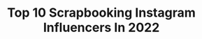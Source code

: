 ---
title: Top 10 Scrapbooking Instagram Influencers In 2022
description: >-
  Find top scrapbooking Instagram influencers in 2022. Most popular hashtags: #scrap #scrapbooking #scrapbook #cardmaking.
platform: Instagram
hits: 233
text_top: See the top-rated Instagram accounts on inBeat.
text_bottom: Our platform aggregates 233 Instagram influencers like this for you to collaborate.
profiles:
  - username: "micaelaferrero"
    fullname: >-
      Micaela Ferrero | Paper Lover
    bio: >-
      Cardmaking y Scrapbooking en español #paperlover de nacimiento, viajera, soñadora “ilusionista” #micaelaferrero #cardmaking
    location: "Argentina"
    followers: 68485
    engagement: 84
    commentsToLikes: 0.079380
    id: ck0w0xr1tgk7a0i19sqek98p9
    verified: false
    hashtags: "#siempreconsizzix, #micaelaferrero, #scrapencastellano, #scrapenespa"
  - username: "alagaina_scrap"
    fullname: >-
      Alagaina ⭐️ Art & Scrap
    bio: >-
      #alagainascrap 💡Pasión por el #scrap 🎬Comparto tutoriales en YouTube 🔗Todo sobre #scrapbooking en mi web 💃🏼La Creatividad es contagiosa... pásala!
    location: "Spain"
    followers: 19142
    engagement: 954
    commentsToLikes: 0.159006
    id: ck9wfj2cup1ah0j780tenx33o
    verified: false
    hashtags: "#scrapenespa, #manualidades, #album, #scrapbooking"
  - username: "bella_rica_design"
    fullname: >-
      Rica ~ Germany
    bio: >-
      DIY‘s, scrapbooking, crafts bullet journal, travelers notebook
    location: "Germany"
    followers: 24094
    engagement: 1223
    commentsToLikes: 0.028237
    id: ck0vz4r537av80i19d21r3xqr
    verified: false
    hashtags: "#diyvideo, #crafts, #planneraddict, #papercraft"
  - username: "ira_angold"
    fullname: >-
      Ира Ангольд
    bio: >-
      Scrapbooking #angoldcraft Еда #angoldfood Подносы,ящички #angoldwood . 🌟Онлайн-обучение 🍰Foodfoto 📩Реклама, сотрудничество WhatsApp 8-920-49-565-49
    location: "Russia"
    followers: 18151
    engagement: 508
    commentsToLikes: 0.071467
    id: ck6tomgp2evv00j71dysrqs4q
    verified: false
    hashtags: "#angold, #angoldwood, #instafood, #cardmaking"
  - username: "nuriasolete"
    fullname: >-
      TrueColorsScrapbook
    bio: >-
      💗✏️ bonitos momentos entre papeles 💛✂️ scrapbooking 💚🎨 talleres bonitos ☀️ reto Fuse tool 2020 #fuseandomaravillas 📌Barcelona
    location: "Argentina"
    followers: 13308
    engagement: 750
    commentsToLikes: 0.110373
    id: ck5qaenoqfzze0i11ay67hk7k
    verified: false
    hashtags: "#truecolorsscrapbook, #shaker, #wermemorykeepersfusetool, #fusetoolshakers"
  - username: "aluacid"
    fullname: >-
      Alua Cid
    bio: >-
      Ilustration / stationery / scrapbooking
    location: ""
    followers: 30655
    engagement: 419
    commentsToLikes: 0.040053
    id: ck14l2h5isilo0i19mxdcxnka
    verified: false
    hashtags: "#aluacid, #photoalbum, #decemberdaily, #austral"
  - username: "lola_scrap"
    fullname: >-
      Lola
    bio: >-
      🍭✂📏Córdoba, Spain 🍨Si te gusta el #scrap y todo lo que le rodea, quédate... lo pasaremos bien😜💗 DT: @lorabailora #scrapbooking #handmade
    location: "Spain"
    followers: 28157
    engagement: 1226
    commentsToLikes: 0.081036
    id: ck0w0xt65gkg60i19fv8dr7l2
    verified: false
    hashtags: "#albumscrap, #scrapbooking, #papelesbonitos, #hechoamano"
  - username: "sweetmomabcn"
    fullname: >-
      Sweet Möma | Scrapbooking
    bio: >-
      🌈Marca de scrapbooking y papelería 🎨BLOG creativo con #videotutoriales 🎁Envíos a todo el mundo 💌hola@sweetmoma.com 👉sweetmoma.com
    location: ""
    followers: 22479
    engagement: 210
    commentsToLikes: 0.060795
    id: ck8szgq1sods50j78q5djp289
    verified: false
    hashtags: "#sweetmomablog, #ideasscrap, #almadulcebysm, #manualidades"
  - username: "maggiehdesign"
    fullname: >-
      Maggie Holmes
    bio: >-
      Creative Inspiration / Faith / Family / Home Founder of #happylittlemoments Maggie Holmes Products - planners / paper crafting / scrapbooking
    location: "United States"
    followers: 43599
    engagement: 187
    commentsToLikes: 0.045531
    id: ck0w2jnzjopgt0i190uj1pi64
    verified: false
    hashtags: "#maggieholmes, #planwithmaggie, #maggieholmesplanner, #maggieholmesdaytoday"
  - username: "anastasijacernova"
    fullname: >-
      Anastasija Cernova
    bio: >-
      Hi! I'm Anastasija ❤ #Scrapbooking and #MixedMedia designer: 🎨DT @primamarketinginc 🎨DT @ab.s.t.u.d.i.o 🎨DT @Woodouts 2019-2020 ⬇YOUTUBE channel
    location: "Canada"
    followers: 3584
    engagement: 1093
    commentsToLikes: 0.083212
    id: ck5ci85yms70t0i117g097xei
    verified: false
    hashtags: "#mixedmediacard, #createwithprima, #alteredart, #woodouts"
---